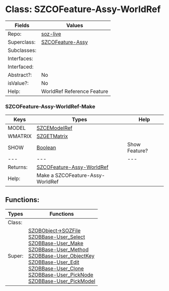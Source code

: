 
# Class:	SZCOFeature-Assy-WorldRef

| Fields | Values |
| --------- | --------- |
| Repo: | [soz-live](/repos/soz-live.html) |
| Superclass: | [SZCOFeature-Assy](SZCOFeature-Assy.html) |
| Subclasses: |  |
| Interfaces: |  |
| Interfaced: |  |
| Abstract?: | No |
| isValue?: | No |
| Help: | WorldRef Reference Feature |

### SZCOFeature-Assy-WorldRef-Make

| Keys | Types | Help |
| --------- | --------- | --------- |
| MODEL | [SZCEModelRef](SZCEModelRef.html) |  |
| WMATRIX | [SZGETMatrix](SZGETMatrix.html) |  |
| SHOW | [Boolean](Boolean.html) | Show Feature? |
| --- | --- | --- |
| Returns: | [SZCOFeature-Assy-WorldRef](SZCOFeature-Assy-WorldRef.html) |
| Help: | Make a SZCOFeature-Assy-WorldRef |


## Functions:

| Types | Functions |
| --------- | --------- |
| Class: |  |
| Super: | [SZOBObject->SOZFile](SZOBObject.html) <br> [SZOBBase-User_Select](SZOBBase.html) <br> [SZOBBase-User_Make](SZOBBase.html) <br> [SZOBBase-User_Method](SZOBBase.html) <br> [SZOBBase-User_ObjectKey](SZOBBase.html) <br> [SZOBBase-User_Edit](SZOBBase.html) <br> [SZOBBase-User_Clone](SZOBBase.html) <br> [SZOBBase-User_PickNode](SZOBBase.html) <br> [SZOBBase-User_PickModel](SZOBBase.html) |


